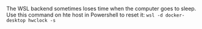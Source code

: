 The WSL backend sometimes loses time when the computer goes to sleep. Use this command on hte host in Powershell to reset it:
`wsl -d docker-desktop hwclock -s`
